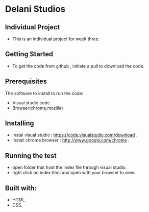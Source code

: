 
# Delani Studios

## Individual Project
- This is an individual project for week three.

## Getting Started
- To get the code from github , initiate a pull to download the code.

## Prerequisites
The software to install to run the code: 
- Visual studio code.
- Browser(chrome,mozilla)

## Installing
- Instal visual studio : https://code.visualstudio.com/download .
- Install chrome browser : http://www.google.com/chrome .


## Running the test 
- open folder that host the index file through visual studio.
- right click on index.html and open with your browser to view.

## Built with:
- HTML.
- CSS.
